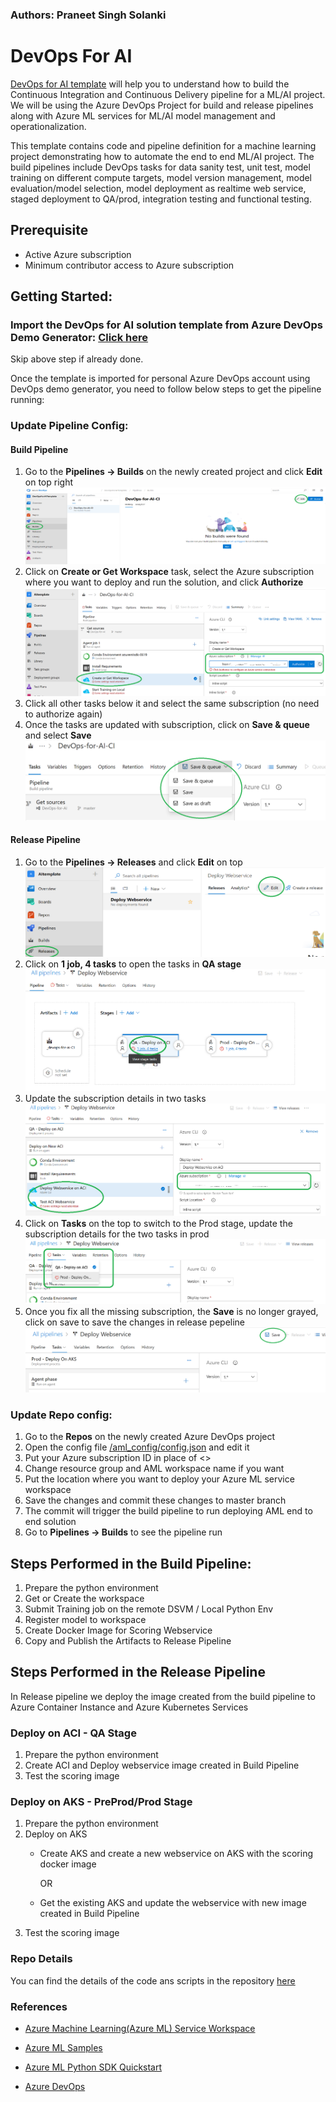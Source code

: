 ### Authors: Praneet Singh Solanki

# DevOps For AI

[DevOps for AI template](https://azuredevopsdemogenerator.azurewebsites.net/?name=azure%20machine%20learning) will help you to understand how to build the Continuous Integration and Continuous Delivery pipeline for a ML/AI project. We will be using the Azure DevOps Project for build and release pipelines along with Azure ML services for ML/AI model management and operationalization. 

This template contains code and pipeline definition for a machine learning project demonstrating how to automate the end to end ML/AI project. The build pipelines include DevOps tasks for data sanity test, unit test, model training on different compute targets, model version management, model evaluation/model selection, model deployment as realtime web service, staged deployment to QA/prod, integration testing and functional testing.

## Prerequisite
- Active Azure subscription
- Minimum contributor access to Azure subscription

## Getting Started:

### Import the DevOps for AI solution template from Azure DevOps Demo Generator: [Click here](https://azuredevopsdemogenerator.azurewebsites.net/?name=azure%20machine%20learning)

Skip above step if already done.

Once the template is imported for personal Azure DevOps account using DevOps demo generator, you need to follow below steps to get the pipeline running:

### Update Pipeline Config:

#### Build Pipeline
1. Go to the **Pipelines -> Builds** on the newly created project and click **Edit** on top right
![EditPipeline1](/docs/images/EditPipeline1.png)
2. Click on **Create or Get Workspace** task, select the Azure subscription where you want to deploy and run the solution, and click **Authorize**
![EditPipeline2](/docs/images/EditPipeline2.png)
3. Click all other tasks below it and select the same subscription (no need to authorize again)
4. Once the tasks are updated with subscription, click on **Save & queue** and select **Save**
![EditPipeline3](/docs/images/EditPipeline3.png)

#### Release Pipeline
1. Go to the **Pipelines -> Releases** and click **Edit** on top  
![EditPipeline4](/docs/images/EditPipeline4.png)
2. Click on **1 job, 4 tasks** to open the tasks in **QA stage**
![EditPipeline5](/docs/images/EditPipeline5.png)
3. Update the subscription details in two tasks 
![EditPipeline6](/docs/images/EditPipeline6.png)
4. Click on **Tasks** on the top to switch to the Prod stage, update the subscription details for the two tasks in prod
![EditPipeline7](/docs/images/EditPipeline7.png)
5. Once you fix all the missing subscription, the **Save** is no longer grayed, click on save to save the changes in release pepeline
![EditPipeline8](/docs/images/EditPipeline8.png)

### Update Repo config:
1. Go to the **Repos** on the newly created Azure DevOps project
2. Open the config file [/aml_config/config.json](/aml_config/config.json) and edit it
3. Put your Azure subscription ID in place of <>
4. Change resource group and AML workspace name if you want
5. Put the location where you want to deploy your Azure ML service workspace
6. Save the changes and commit these changes to master branch 
7. The commit will trigger the build pipeline to run deploying AML end to end solution
8. Go to **Pipelines -> Builds** to see the pipeline run

## Steps Performed in the Build Pipeline:

1. Prepare the python environment
2. Get or Create the workspace
3. Submit Training job on the remote DSVM / Local Python Env
4. Register model to workspace
5. Create Docker Image for Scoring Webservice
6. Copy and Publish the Artifacts to Release Pipeline

## Steps Performed in the Release Pipeline
In Release pipeline we deploy the image created from the build pipeline to Azure Container Instance and Azure Kubernetes Services

### Deploy on ACI - QA Stage
1. Prepare the python environment
2. Create ACI and Deploy webservice image created in Build Pipeline
3. Test the scoring image

### Deploy on AKS - PreProd/Prod Stage
1. Prepare the python environment
2. Deploy on AKS
    - Create AKS and create a new webservice on AKS with the scoring docker image

        OR

    - Get the existing AKS and update the webservice with new image created in Build Pipeline
3. Test the scoring image

### Repo Details

You can find the details of the code ans scripts in the repository [here](/docs/code_description.md)

### References

- [Azure Machine Learning(Azure ML) Service Workspace](https://docs.microsoft.com/en-us/azure/machine-learning/service/overview-what-is-azure-ml)

- [Azure ML Samples](https://docs.microsoft.com/en-us/azure/machine-learning/service/samples-notebooks)
- [Azure ML Python SDK Quickstart](https://docs.microsoft.com/en-us/azure/machine-learning/service/quickstart-create-workspace-with-python)
- [Azure DevOps](https://docs.microsoft.com/en-us/azure/devops/?view=vsts)
